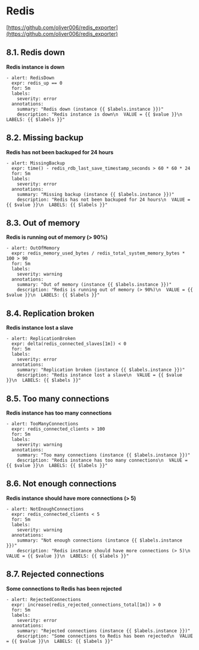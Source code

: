 #  Redis 

[https://github.com/oliver006/redis_exporter](https://github.com/oliver006/redis_exporter)

## 8.1. Redis down

**Redis instance is down**

```
- alert: RedisDown
  expr: redis_up == 0
  for: 5m
  labels:
    severity: error
  annotations:
    summary: "Redis down (instance {{ $labels.instance }})"
    description: "Redis instance is down\n  VALUE = {{ $value }}\n  LABELS: {{ $labels }}"
```

## 8.2. Missing backup

**Redis has not been backuped for 24 hours**

```
- alert: MissingBackup
  expr: time() - redis_rdb_last_save_timestamp_seconds > 60 * 60 * 24
  for: 5m
  labels:
    severity: error
  annotations:
    summary: "Missing backup (instance {{ $labels.instance }})"
    description: "Redis has not been backuped for 24 hours\n  VALUE = {{ $value }}\n  LABELS: {{ $labels }}"
```


## 8.3. Out of memory

**Redis is running out of memory (> 90%)**

```
- alert: OutOfMemory
  expr: redis_memory_used_bytes / redis_total_system_memory_bytes * 100 > 90
  for: 5m
  labels:
    severity: warning
  annotations:
    summary: "Out of memory (instance {{ $labels.instance }})"
    description: "Redis is running out of memory (> 90%)\n  VALUE = {{ $value }}\n  LABELS: {{ $labels }}"
```

## 8.4. Replication broken

**Redis instance lost a slave**

```
- alert: ReplicationBroken
  expr: delta(redis_connected_slaves[1m]) < 0
  for: 5m
  labels:
    severity: error
  annotations:
    summary: "Replication broken (instance {{ $labels.instance }})"
    description: "Redis instance lost a slave\n  VALUE = {{ $value }}\n  LABELS: {{ $labels }}"
```

## 8.5. Too many connections

**Redis instance has too many connections**

```
- alert: TooManyConnections
  expr: redis_connected_clients > 100
  for: 5m
  labels:
    severity: warning
  annotations:
    summary: "Too many connections (instance {{ $labels.instance }})"
    description: "Redis instance has too many connections\n  VALUE = {{ $value }}\n  LABELS: {{ $labels }}"
```

## 8.6. Not enough connections

**Redis instance should have more connections (> 5)**

```
- alert: NotEnoughConnections
  expr: redis_connected_clients < 5
  for: 5m
  labels:
    severity: warning
  annotations:
    summary: "Not enough connections (instance {{ $labels.instance }})"
    description: "Redis instance should have more connections (> 5)\n  VALUE = {{ $value }}\n  LABELS: {{ $labels }}"
```

## 8.7. Rejected connections

**Some connections to Redis has been rejected**

```
- alert: RejectedConnections
  expr: increase(redis_rejected_connections_total[1m]) > 0
  for: 5m
  labels:
    severity: error
  annotations:
    summary: "Rejected connections (instance {{ $labels.instance }})"
    description: "Some connections to Redis has been rejected\n  VALUE = {{ $value }}\n  LABELS: {{ $labels }}"
```

